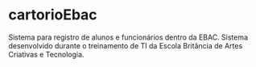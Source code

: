 # cartorioEbac
Sistema para registro de alunos e funcionários dentro da EBAC.
Sistema desenvolvido durante o treinamento de TI da Escola Britância de Artes Criativas e Tecnologia.
